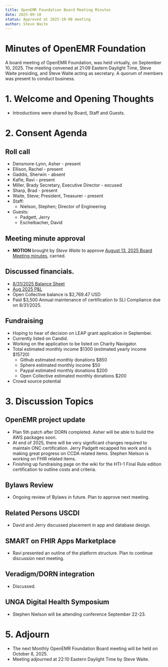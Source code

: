 ```yaml
---
title: OpenEMR Foundation Board Meeting Minutes
date: 2025-09-10
status: Approved at 2025-10-08 meeting
author: Steve Waite
---
```


# Minutes of OpenEMR Foundation

A board meeting of OpenEMR Foundation, was held virtually, on September 10, 2025. The meeting convened at 21:09 Eastern Daylight Time, Steve Waite presiding, and Steve Waite acting as secretary. A quorum of members was present to conduct business.

# 1. Welcome and Opening Thoughts
  - Introductions were shared by Board, Staff and Guests.

# 2. Consent Agenda
## Roll call
  - Densmore-Lynn, Asher - present
  - Ellison, Rachel - present
  - Gaddis, Sherwin - absent
  - Kafle, Ravi - present
  - Miller, Brady Secretary, Executive Director - excused
  - Sharp, Brad - present
  - Waite, Steve; President, Treasurer - present
  - Staff:
    - Nielson, Stephen; Director of Engineering
  - Guests:
    - Padgett, Jerry
    - Eschelbacher, David

## Meeting minute approval
  - **MOTION** brought by _Steve Waite_ to approve [August 13, 2025 Board Meeting minutes](https://github.com/openemr/foundation-minutes/blob/master/2025-08-13-Board.md), carried.

## Discussed financials.
  - [8/31/2025 Balance Sheet](https://community.open-emr.org/uploads/short-url/5wwR1nxass96Y4ZgtOI7pSKYV5l.pdf)
  - [Aug 2025 P&L](https://community.open-emr.org/uploads/short-url/3zXS8V3SGDUsmdTbMAZQDRGFPlQ.pdf)
  - Open Collective balance is $2,769.47 USD
  - Paid $3,500 Annual maintenance of certification to SLI Compliance due on 8/31/2025.

## Fundraising
  - Hoping to hear of decision on LEAP grant application in September.
  - Currently listed on Candid.
  - Working on the application to be listed on Charity Navigator.
  - Total estimated monthly income $1300 (estimated yearly income $15720)
    - Github estimated monthly donations $850
    - Sphere estimated monthly income $50
    - Paypal estimated monthly donations $200
    - Open Collective estimated monthly donations $200
  - Crowd source potential

# 3. Discussion Topics

## OpenEMR project update
  - Plan 5th patch after DORN completed. Asher will be able to build the AWS packages soon.
  - At end of 2025, there will be very significant changes required to maintain ONC certification. Jerry Padgett recapped his work and is making great progress on CCDA related items. 
    Stephen Nielson is working on FHIR related items.
  - Finishing up fundraising page on the wiki for the HTI-1 Final Rule edition certification to outline costs and criteria.

## Bylaws Review
  - Ongoing review of Bylaws in future. Plan to approve next meeting.

## Related Persons USCDI
  - David and Jerry discussed placement in app and database design.

## SMART on FHIR Apps Marketplace
  - Ravi presented an outline of the platform structure. Plan to continue discussion next meeting.

## Veradigm/DORN integration
  - Discussed.

## UNGA Digital Health Symposium
  - Stephen Nielson will be attending conference September 22-23.

# 5. Adjourn
  - The next Monthly OpenEMR Foundation Board meeting will be held on October 8, 2025.
  - Meeting adjourned at 22:10 Eastern Daylight Time by Steve Waite.
 
